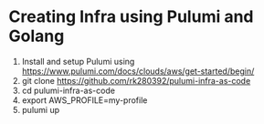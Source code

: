 <h1>Creating Infra using Pulumi and Golang</h1>

1. Install and setup Pulumi using https://www.pulumi.com/docs/clouds/aws/get-started/begin/
2. git clone https://github.com/rk280392/pulumi-infra-as-code
3. cd pulumi-infra-as-code
4. export AWS_PROFILE=my-profile
5. pulumi up
